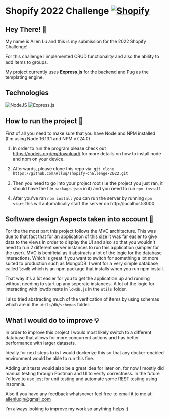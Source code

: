 # Shopify 2022 Challenge [![Shopify](https://img.shields.io/badge/​-Shopify-7AB55C?style=flat&logo=shopify&logoColor=white)](https://www.shopify.com/)


## Hey There! :wave: 
My name is Allen Lu and this is my submission for the 2022 Shopify Challenge!

For this challenge I implemented CRUD functionality and also the ability to add items to groups.

My project currently uses **Express.js** for the backend and Pug as the templating engine.


## Technologies
![NodeJS](https://img.shields.io/badge/node.js-6DA55F?style=for-the-badge&logo=node.js&logoColor=white)
![Express.js](https://img.shields.io/badge/express.js-%23404d59.svg?style=for-the-badge&logo=express&logoColor=%2361DAFB)


## How to run the project :rocket:

First of all you need to make sure that you have Node and NPM installed (I'm using Node 16.13.1 and NPM v7.24.0)

1. In order to run the program please check out https://nodejs.org/en/download/ for more details on how to install node and npm on your device.

2. Afterwards, please clone this repo via:
`git clone https://github.com/Alluq/shopify-challenge-2022.git`

3. Then you need to go into your project root (i.e the project you just ran, it should have the file `package.json` in it) and you need to run `npm install`

4. After you've ran `npm install` you can run the server by running `npm start` this will automatically start the server on http://localhost:3000

## Software design Aspects taken into account :wrench:

For the the most part this project follows the MVC architecture. This was due to that fact that for an application of this size it was far easier to give data to the views in order to display the UI and also so that you wouldn't need to run 2 different server instances to run this application (simpler for the user). MVC is benificial as it abstracts a lot of the logic for the database interactions. Which is great if you want to switch for something a lot more suited to production such as MongoDB.
I went for a very simple database called `lowdb` which is an npm package that installs when you run npm install.

That way it's a lot easier for you to get the application up and running without needing to start up any seperate instances.
A lot of the logic for interacting with lowdb rests in `lowdb.js` in the `utils` folder.

I also tried abstracting much of the verification of items by using schemas which are in the `utils/db/schemas` folder.

## What I would do to improve :bulb:

In order to improve this project I would most likely switch to a different database that allows for more concurrent actions and has better performance with larger datasets. 

Ideally for next steps to is I would dockerize this so that any docker-enabled environment would be able to run this fine.

Adding unit tests would also be a great idea for later on, for now I mostly did manual testing through Postman and UI to verify correctness. In the future I'd love to use jest for unit testing and automate some REST testing using Insomnia.

Also if you have any feedback whatsoever feel free to email it to me at: allenluqin@gmail.com

I'm always looking to improve my work so anything helps :)
